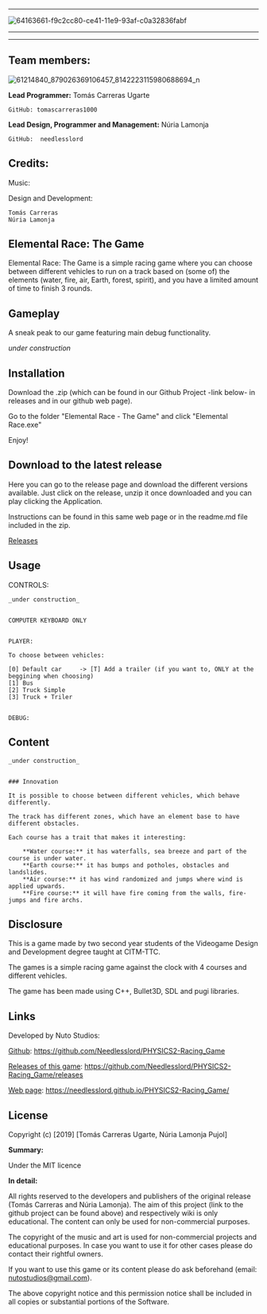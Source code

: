 

***


![64163661-f9c2cc80-ce41-11e9-93af-c0a32836fabf](https://user-images.githubusercontent.com/51851736/67636048-b37f6c00-f8cc-11e9-985d-322d39fa4bb5.png)


***

***



## Team members:



![61214840_879026369106457_8142223115980688694_n](https://user-images.githubusercontent.com/51851736/67637050-06f6b780-f8d7-11e9-8b8e-220f0fed8d5e.jpg)



**Lead Programmer:** Tomás Carreras Ugarte

	GitHub: tomascarreras1000

**Lead Design, Programmer and Management:** Núria Lamonja

	GitHub:	 needlesslord



## Credits:


Music:



Design and Development: 

	Tomás Carreras
	Núria Lamonja



## Elemental Race: The Game


Elemental Race: The Game is a simple racing game where you can choose between different vehicles to run on a track based on (some of) the elements (water, fire, air, Earth, forest, spirit), and you have a limited amount of time to finish 3 rounds.


## Gameplay


A sneak peak to our game featuring main debug functionality.


_under construction_



## Installation


Download the .zip (which can be found in our Github Project -link below- in releases and in our github web page).


Go to the folder "Elemental Race - The Game" and click "Elemental Race.exe"


Enjoy!



## Download to the latest release


Here you can go to the release page and download the different versions available. Just click on the release, unzip it once downloaded and you can play clicking the Application.


Instructions can be found in this same web page or in the readme.md file included in the zip.


[Releases](https://github.com/nurialp12/PHYSICS2-Racing_Game/releases)



## Usage


CONTROLS:

	_under construction_


	COMPUTER KEYBOARD ONLY


	PLAYER:

	To choose between vehicles:

	[0] Default car		-> [T] Add a trailer (if you want to, ONLY at the beggining when choosing)
	[1] Bus
	[2] Truck Simple
	[3] Truck + Triler
	

	DEBUG:



## Content


	_under construction_


	### Innovation

	It is possible to choose between different vehicles, which behave differently.

	The track has different zones, which have an element base to have different obstacles.

	Each course has a trait that makes it interesting:

		**Water course:** it has waterfalls, sea breeze and part of the course is under water.
		**Earth course:** it has bumps and potholes, obstacles and landslides.
		**Air course:** it has wind randomized and jumps where wind is applied upwards.
		**Fire course:** it will have fire coming from the walls, fire-jumps and fire archs.



## Disclosure


This is a game made by two second year students of the Videogame Design and Development degree taught at CITM-TTC.


The games is a simple racing game against the clock with 4 courses and different vehicles.


The game has been made using C++, Bullet3D, SDL and pugi libraries. 



## Links


Developed by Nuto Studios:


[Github](https://github.com/Needlesslord/PHYSICS2-Racing_Game): https://github.com/Needlesslord/PHYSICS2-Racing_Game


[Releases of this game](https://github.com/Needlesslord/PHYSICS2-Racing_Game/releases): https://github.com/Needlesslord/PHYSICS2-Racing_Game/releases


[Web page](https://needlesslord.github.io/PHYSICS2-Racing_Game/): https://needlesslord.github.io/PHYSICS2-Racing_Game/



## License


Copyright (c) [2019] [Tomás Carreras Ugarte, Núria Lamonja Pujol]


**Summary:** 


Under the MIT licence


**In detail:**


All rights reserved to the developers and publishers of the original release (Tomás Carreras and Núria Lamonja). 
The aim of this project (link to the github project can be found above) and respectively wiki is only educational. 
The content can only be used for non-commercial purposes. 


The copyright of the music and art is used for non-commercial projects and educational purposes.
In case you want to use it for other cases please do contact their rightful owners.


If you want to use this game or its content please do ask beforehand (email: nutostudios@gmail.com).


The above copyright notice and this permission notice shall be included in all
copies or substantial portions of the Software.


